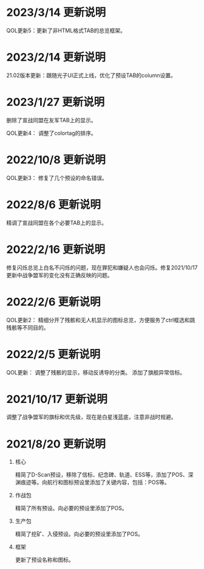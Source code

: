 # 2023/3/14 更新说明
QOL更新5：更新了非HTML格式TAB的总览框架。

# 2023/2/14 更新说明
21.02版本更新：跟随光子UI正式上线，优化了预设TAB的column设置。

# 2023/1/27 更新说明
删除了宣战同盟在友军TAB上的显示。

QOL更新4：
调整了colortag的排序。

# 2022/10/8 更新说明
QOL更新3：
修复了几个预设的命名错误。

# 2022/8/6 更新说明
精调了宣战同盟在各个必要TAB上的显示。

# 2022/2/16 更新说明
修复闪烁总览上白名不闪烁的问题，现在罪犯和嫌疑人也会闪烁。修复2021/10/17更新中战争盟军的变化没有正确反映的问题。

# 2022/2/6 更新说明
QOL更新2：
精细分开了残骸和无人机显示的图标总览，方便服务了ctrl框选和跳残骸等不同目的。

# 2022/2/5 更新说明

QOL更新：
调整了残骸的显示，移动反诱导的分类。
添加了旗舰异常信标。

# 2021/10/17 更新说明

调整了战争盟军的旗标和优先级，现在是白星浅蓝底，注意非战时规避。

# 2021/8/20 更新说明

1. 核心

    精简了D-Scan预设，移除了信标、纪念碑、轨道、ESS等，添加了POS、深渊痕迹等。向航行和图标预设里添加了关键内容，包括：POS等。
    
2. 作战包

    精简了所有预设。向必要的预设里添加了POS。

3. 生产包

    精简了挖矿、入侵预设。向必要的预设里添加了POS。
  
4. 框架

    更新了预设名称和图标。
